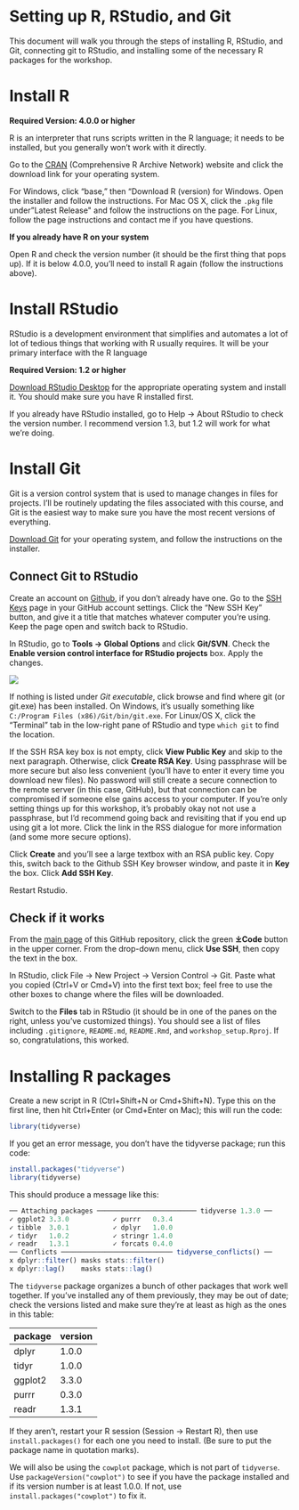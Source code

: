 Setting up R, RStudio, and Git
================

This document will walk you through the steps of installing R, RStudio,
and Git, connecting git to RStudio, and installing some of the necessary
R packages for the workshop.

# Install R

**Required Version: 4.0.0 or higher**

R is an interpreter that runs scripts written in the R language; it
needs to be installed, but you generally won’t work with it directly.

Go to the [CRAN](https://cran.r-project.org/) (Comprehensive R Archive
Network) website and click the download link for your operating system.

For Windows, click “base,” then “Download R (version) for Windows. Open
the installer and follow the instructions. For Mac OS X, click the
`.pkg` file under”Latest Release" and follow the instructions on the
page. For Linux, follow the page instructions and contact me if you have
questions.

**If you already have R on your system**

Open R and check the version number (it should be the first thing that
pops up). If it is below 4.0.0, you’ll need to install R again (follow
the instructions above).

# Install RStudio

RStudio is a development environment that simplifies and automates a lot
of lot of tedious things that working with R usually requires. It will
be your primary interface with the R language

**Required Version: 1.2 or higher**

[Download RStudio
Desktop](https://rstudio.com/products/rstudio/download/#download) for
the appropriate operating system and install it. You should make sure
you have R installed first.

If you already have RStudio installed, go to Help -\> About RStudio to
check the version number. I recommend version 1.3, but 1.2 will work for
what we’re doing.

# Install Git

Git is a version control system that is used to manage changes in files
for projects. I’ll be routinely updating the files associated with this
course, and Git is the easiest way to make sure you have the most recent
versions of everything.

[Download Git](https://git-scm.com/downloads) for your operating system,
and follow the instructions on the installer.

## Connect Git to RStudio

Create an account on [Github](https://github.com/join), if you don’t
already have one. Go to the [SSH Keys](https://github.com/settings/keys)
page in your GitHub account settings. Click the “New SSH Key” button,
and give it a title that matches whatever computer you’re using. Keep
the page open and switch back to RStudio.

In RStudio, go to **Tools -\> Global Options** and click **Git/SVN**.
Check the **Enable version control interface for RStudio projects** box.
Apply the changes.

![](https://www.geo.uzh.ch/microsite/reproducible_research/post/rr-rstudio-git/img/RStudio-setup-git.png)

If nothing is listed under *Git executable*, click browse and find where
git (or git.exe) has been installed. On Windows, it’s usually something
like `C:/Program Files (x86)/Git/bin/git.exe`. For Linux/OS X, click the
“Terminal” tab in the low-right pane of RStudio and type `which git` to
find the location.

If the SSH RSA key box is not empty, click **View Public Key** and skip
to the next paragraph. Otherwise, click **Create RSA Key**. Using
passphrase will be more secure but also less convenient (you’ll have to
enter it every time you download new files). No password will still
create a secure connection to the remote server (in this case, GitHub),
but that connection can be compromised if someone else gains access to
your computer. If you’re only setting things up for this workshop, it’s
probably okay not not use a passphrase, but I’d recommend going back and
revisiting that if you end up using git a lot more. Click the link in
the RSS dialogue for more information (and some more secure options).

Click **Create** and you’ll see a large textbox with an RSA public key.
Copy this, switch back to the Github SSH Key browser window, and paste
it in **Key** the box. Click **Add SSH Key**.

Restart Rstudio.

## Check if it works

From the [main
page](https://github.com/Christopher-Peterson/R-workshop-setup) of this
GitHub repository, click the green **⤓Code** button in the upper corner.
From the drop-down menu, click **Use SSH**, then copy the text in the
box.

In RStudio, click File -\> New Project -\> Version Control -\> Git.
Paste what you copied (Ctrl+V or Cmd+V) into the first text box; feel
free to use the other boxes to change where the files will be
downloaded.

Switch to the **Files** tab in RStudio (it should be in one of the panes
on the right, unless you’ve customized things). You should see a list of
files including `.gitignore`, `README.md`, `README.Rmd`, and
`workshop_setup.Rproj`. If so, congratulations, this worked.

# Installing R packages

Create a new script in R (Ctrl+Shift+N or Cmd+Shift+N). Type this on the
first line, then hit Ctrl+Enter (or Cmd+Enter on Mac); this will run the
code:

``` r
library(tidyverse)
```

If you get an error message, you don’t have the tidyverse package; run
this code:

``` r
install.packages("tidyverse")
library(tidyverse)
```

This should produce a message like this:

``` r
── Attaching packages ───────────────────────── tidyverse 1.3.0 ──
✓ ggplot2 3.3.0           ✓ purrr   0.3.4      
✓ tibble  3.0.1           ✓ dplyr   1.0.0
✓ tidyr   1.0.2           ✓ stringr 1.4.0      
✓ readr   1.3.1           ✓ forcats 0.4.0      
── Conflicts ──────────────────────────── tidyverse_conflicts() ──
x dplyr::filter() masks stats::filter()
x dplyr::lag()    masks stats::lag()
```

The `tidyverse` package organizes a bunch of other packages that work
well together. If you’ve installed any of them previously, they may be
out of date; check the versions listed and make sure they’re at least as
high as the ones in this table:

| package | version |
| :------ | :------ |
| dplyr   | 1.0.0   |
| tidyr   | 1.0.0   |
| ggplot2 | 3.3.0   |
| purrr   | 0.3.0   |
| readr   | 1.3.1   |

If they aren’t, restart your R session (Session -\> Restart R), then use
`install.packages()` for each one you need to install. (Be sure to put
the package name in quotation marks).

We will also be using the `cowplot` package, which is not part of
`tidyverse`. Use `packageVersion("cowplot")` to see if you have the
package installed and if its version number is at least 1.0.0. If not,
use `install.packages("cowplot")` to fix it.
